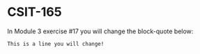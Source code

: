 # CSIT-165

In Module 3 exercise #17 you will change the block-quote below:

`This is a line you will change!`

